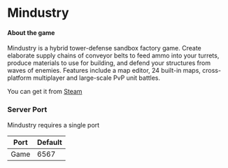 # Mindustry

#### About the game

Mindustry is a hybrid tower-defense sandbox factory game. Create elaborate supply chains of conveyor belts to feed ammo into your turrets, produce materials to use for building, and defend your structures from waves of enemies. Features include a map editor, 24 built-in maps, cross-platform multiplayer and large-scale PvP unit battles.


You can get it from [Steam](https://store.steampowered.com/app/1127400)


### Server Port
Mindustry requires a single port  

| Port    | Default |
|---------|---------|
| Game    | 6567    |
